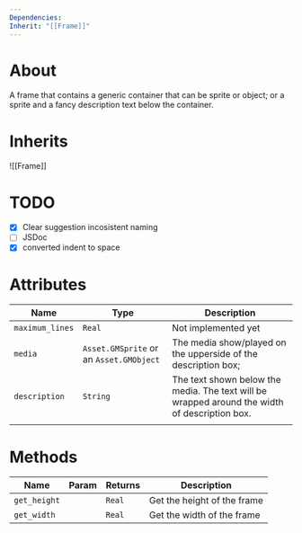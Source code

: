```yaml
---
Dependencies: 
Inherit: "[[Frame]]"
---
```

# About
A frame that contains a generic container that can be sprite or object; or a sprite and a fancy description text below the container.

# Inherits
![[Frame]]

# TODO
- [x] Clear suggestion incosistent naming
- [ ] JSDoc
- [x] converted indent to space

# Attributes
| Name            | Type                                    | Description                                                                                   |
| --------------- | --------------------------------------- | --------------------------------------------------------------------------------------------- |
| `maximum_lines` | `Real`                                  | Not implemented yet                                                                           |
| `media`         | `Asset.GMSprite` or an `Asset.GMObject` | The media show/played on the upperside of the description box;                                |
| `description`   | `String`                                | The text shown below the media. The text will be wrapped around the width of description box. |
|                 |                                         |                                                                                               |
# Methods
| Name | Param | Returns | Description |
| ---- | ---- | ---- | ---- |
| `get_height` |  | `Real` | Get the height of the frame |
| `get_width` |  | `Real` | Get the width of the frame |

